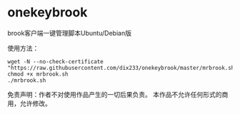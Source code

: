 # onekeybrook
    
brook客户端一键管理脚本Ubuntu/Debian版

使用方法：

    wget -N --no-check-certificate "https://raw.githubusercontent.com/dix233/onekeybrook/master/mrbrook.sh"
    chmod +x mrbrook.sh
    ./mrbrook.sh

免责声明：作者不对使用作品产生的一切后果负责。
本作品不允许任何形式的商用，允许修改。
